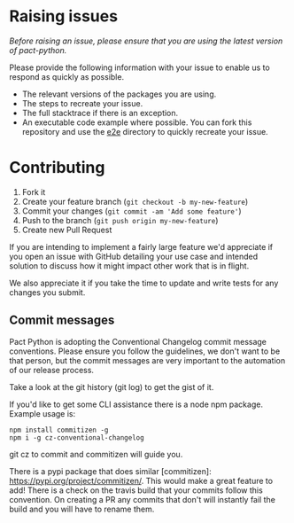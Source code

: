 # Raising issues

_Before raising an issue, please ensure that you are using the latest version of pact-python._

Please provide the following information with your issue to enable us to respond as quickly as possible.

* The relevant versions of the packages you are using.
* The steps to recreate your issue.
* The full stacktrace if there is an exception.
* An executable code example where possible. You can fork this repository and use the [e2e] directory to quickly recreate your issue.

# Contributing

1. Fork it
2. Create your feature branch (`git checkout -b my-new-feature`)
3. Commit your changes (`git commit -am 'Add some feature'`)
4. Push to the branch (`git push origin my-new-feature`)
5. Create new Pull Request

If you are intending to implement a fairly large feature we'd appreciate if you open
an issue with GitHub detailing your use case and intended solution to discuss how it
might impact other work that is in flight.

We also appreciate it if you take the time to update and write tests for any changes
you submit.

[e2e]: https://github.com/pact-foundation/pact-python/tree/master/e2e

## Commit messages
Pact Python is adopting the Conventional Changelog commit message conventions. Please ensure you follow the guidelines, we don't want to be that person, but the commit messages are very important to the automation of our release process.

Take a look at the git history (git log) to get the gist of it.

If you'd like to get some CLI assistance there is a node npm package. Example usage is:

```
npm install commitizen -g
npm i -g cz-conventional-changelog
```

git cz to commit and commitizen will guide you.

There is a pypi package that does similar [commitizen]: https://pypi.org/project/commitizen/. This would make a great feature to add! There is a check on the travis build that your commits follow this convention. On creating a PR any commits that don't will instantly fail the build and you will have to rename them.